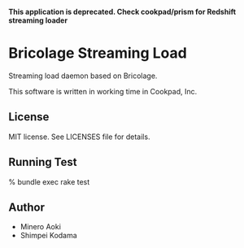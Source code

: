 **This application is deprecated.  Check cookpad/prism for Redshift streaming loader**

# Bricolage Streaming Load

Streaming load daemon based on Bricolage.

This software is written in working time in Cookpad, Inc.

## License

MIT license.
See LICENSES file for details.

## Running Test

% bundle exec rake test

## Author

- Minero Aoki
- Shimpei Kodama
